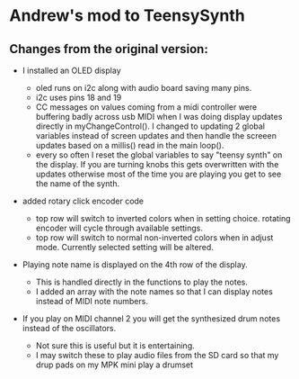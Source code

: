 # Andrew's mod to TeensySynth


## Changes from the original version:
* I installed an OLED display
  * oled runs on i2c along with audio board saving many pins.
  * i2c uses pins 18 and 19
  * CC messages on values coming from a midi controller were buffering badly across usb MIDI when I was doing display updates directly in myChangeControl(). I changed to updating 2 global variables instead of screen updates and then handle the screeen updates based on a millis() read in the main loop().
  * every so often I reset the global variables to say "teensy synth" on the display.  If you are turning knobs this gets overwritten with the updates otherwise most of the time you are playing you get to see the name of the synth.

* added rotary click encoder code
  * top row will switch to inverted colors when in setting choice.  rotating encoder will cycle through available settings.
  * top row will switch to normal non-inverted colors when in adjust mode.  Currently selected setting will be altered.

* Playing note name is displayed on the 4th row of the display.  
  * This is handled directly in the functions to play the notes.
  * I added an array with the note names so that I can display notes instead of MIDI note numbers.
  
* If you play on MIDI channel 2 you will get the synthesized drum notes instead of the oscillators.  
  * Not sure this is useful but it is entertaining.
  * I may switch these to play audio files from the SD card so that my drup pads on my MPK mini play a drumset
